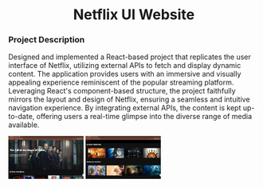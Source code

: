 
 <h1 align="center">Netflix UI Website</h1>

<h3>Project Description</h3>

Designed and implemented a React-based project that replicates the user interface of Netflix, utilizing external APIs to fetch and display dynamic content. The application provides users with an immersive and visually appealing experience reminiscent of the popular streaming platform. Leveraging React's component-based structure, the project faithfully mirrors the layout and design of Netflix, ensuring a seamless and intuitive navigation experience. By integrating external APIs, the content is kept up-to-date, offering users a real-time glimpse into the diverse range of media available.

<p>
<img src="images/netflix-ui.png" alt="Logo" style="width:30%;" >
<img src="images/netflix-ui1.png" alt="Logo" style="width:30%;" >
</p>
